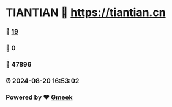 # TIANTIAN :link: https://tiantian.cn 
### :page_facing_up: [19](https://tiantian.cn/tag.html) 
### :speech_balloon: 0 
### :hibiscus: 47896 
### :alarm_clock: 2024-08-20 16:53:02 
### Powered by :heart: [Gmeek](https://github.com/Meekdai/Gmeek)
